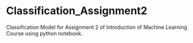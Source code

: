 # Classification_Assignment2
Classification Model for Assignment 2 of Introduction of Machine Learning Course using python notebook.
